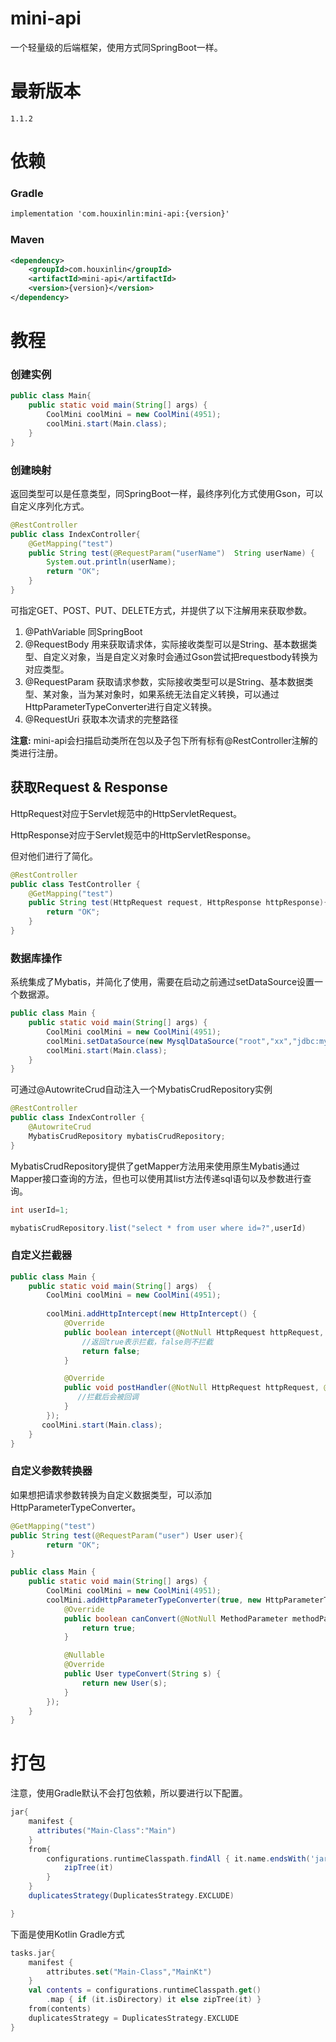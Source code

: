 # mini-api
 一个轻量级的后端框架，使用方式同SpringBoot一样。
 
# 最新版本
```text
1.1.2
```
# 依赖
### Gradle
```xml
implementation 'com.houxinlin:mini-api:{version}'
```
### Maven
```xml
<dependency>
    <groupId>com.houxinlin</groupId>
    <artifactId>mini-api</artifactId>
    <version>{version}</version>
</dependency>
```

# 教程
### 创建实例
```java
public class Main{
    public static void main(String[] args) {
        CoolMini coolMini = new CoolMini(4951);
        coolMini.start(Main.class);
    }
}
```

### 创建映射
返回类型可以是任意类型，同SpringBoot一样，最终序列化方式使用Gson，可以自定义序列化方式。
```java
@RestController
public class IndexController{
    @GetMapping("test")
    public String test(@RequestParam("userName")  String userName) {
        System.out.println(userName);
        return "OK";
    }
}
```
可指定GET、POST、PUT、DELETE方式，并提供了以下注解用来获取参数。
1. @PathVariable 同SpringBoot
2. @RequestBody 用来获取请求体，实际接收类型可以是String、基本数据类型、自定义对象，当是自定义对象时会通过Gson尝试把requestbody转换为对应类型。
3. @RequestParam 获取请求参数，实际接收类型可以是String、基本数据类型、某对象，当为某对象时，如果系统无法自定义转换，可以通过HttpParameterTypeConverter进行自定义转换。
4. @RequestUri 获取本次请求的完整路径

**注意:** mini-api会扫描启动类所在包以及子包下所有标有@RestController注解的类进行注册。
## 获取Request & Response
HttpRequest对应于Servlet规范中的HttpServletRequest。

HttpResponse对应于Servlet规范中的HttpServletResponse。

但对他们进行了简化。
```java
@RestController
public class TestController {
    @GetMapping("test")
    public String test(HttpRequest request, HttpResponse httpResponse){
        return "OK";
    }
}
```
### 数据库操作
系统集成了Mybatis，并简化了使用，需要在启动之前通过setDataSource设置一个数据源。
```java
public class Main {
    public static void main(String[] args) {
        CoolMini coolMini = new CoolMini(4951);
        coolMini.setDataSource(new MysqlDataSource("root","xx","jdbc:mysql://xxx:3306/name"));
        coolMini.start(Main.class);
    }
}
```
可通过@AutowriteCrud自动注入一个MybatisCrudRepository实例
```java
@RestController
public class IndexController {
    @AutowriteCrud
    MybatisCrudRepository mybatisCrudRepository;
}
```
MybatisCrudRepository提供了getMapper方法用来使用原生Mybatis通过Mapper接口查询的方法，但也可以使用其list方法传递sql语句以及参数进行查询。
```java
int userId=1;

mybatisCrudRepository.list("select * from user where id=?",userId)
```

### 自定义拦截器
```java
public class Main {
    public static void main(String[] args)  {
        CoolMini coolMini = new CoolMini(4951);
      
        coolMini.addHttpIntercept(new HttpIntercept() {
            @Override
            public boolean intercept(@NotNull HttpRequest httpRequest, @NotNull HttpResponse httpResponse) {
                //返回true表示拦截，false则不拦截
                return false;
            }

            @Override
            public void postHandler(@NotNull HttpRequest httpRequest, @NotNull HttpResponse httpResponse) {
               //拦截后会被回调
            }
        });
       coolMini.start(Main.class);
    }
}

```
### 自定义参数转换器
如果想把请求参数转换为自定义数据类型，可以添加HttpParameterTypeConverter。
```java
@GetMapping("test")
public String test(@RequestParam("user") User user){
        return "OK";
}
```
```java
public class Main {
    public static void main(String[] args) {
        CoolMini coolMini = new CoolMini(4951);
        coolMini.addHttpParameterTypeConverter(true, new HttpParameterTypeConverter<User>() {
            @Override
            public boolean canConvert(@NotNull MethodParameter methodParameter, @NotNull String s) {
                return true;
            }

            @Nullable
            @Override
            public User typeConvert(String s) {
                return new User(s);
            }
        });
    }
}
```

# 打包

注意，使用Gradle默认不会打包依赖，所以要进行以下配置。
```gradle
jar{
    manifest {
      attributes("Main-Class":"Main")
    }
    from{
        configurations.runtimeClasspath.findAll { it.name.endsWith('jar') }.collect {
            zipTree(it)
        }
    }
    duplicatesStrategy(DuplicatesStrategy.EXCLUDE)

}
```

下面是使用Kotlin Gradle方式
```kotlin
tasks.jar{
    manifest {
        attributes.set("Main-Class","MainKt")
    }
    val contents = configurations.runtimeClasspath.get()
        .map { if (it.isDirectory) it else zipTree(it) }
    from(contents)
    duplicatesStrategy = DuplicatesStrategy.EXCLUDE
}
```